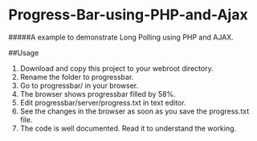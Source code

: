 # Progress-Bar-using-PHP-and-Ajax

#####A example to demonstrate Long Polling using PHP and AJAX.

##Usage

1. Download and copy this project to your webroot directory.
2. Rename the folder to progressbar.
3. Go to progressbar/ in your browser.
4. The browser shows progressbar filled by 58%.
5. Edit progressbar/server/progress.txt in text editor.
6. See the changes in the browser as soon as you save the progress.txt file.
7. The code is well documented. Read it to understand the working.
